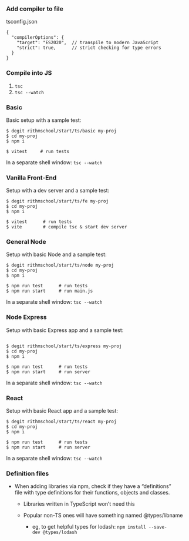 
### Add compiler to file
tsconfig.json
```
{
  "compilerOptions": {
    "target": "ES2020",  // transpile to modern JavaScript
    "strict": true,      // strict checking for type errors
  }
}
```

### Compile into JS 
1. `tsc`
2. `tsc --watch`


### Basic

Basic setup with a sample test:

```shell
$ degit rithmschool/start/ts/basic my-proj
$ cd my-proj
$ npm i

$ vitest     # run tests
```

In a separate shell window: `tsc --watch`

### Vanilla Front-End

Setup with a dev server and a sample test:

```shell
$ degit rithmschool/start/ts/fe my-proj
$ cd my-proj
$ npm i

$ vitest      # run tests
$ vite        # compile tsc & start dev server
```


### General Node

Setup with basic Node and a sample test:

```shell
$ degit rithmschool/start/ts/node my-proj
$ cd my-proj
$ npm i

$ npm run test      # run tests
$ npm run start     # run main.js

```

In a separate shell window: `tsc --watch`

### Node Express

Setup with basic Express app and a sample test:

```shell

$ degit rithmschool/start/ts/express my-proj
$ cd my-proj
$ npm i

$ npm run test      # run tests
$ npm run start     # run server
```

In a separate shell window: `tsc --watch`

### React

Setup with basic React app and a sample test:

```shell
$ degit rithmschool/start/ts/react my-proj
$ cd my-proj
$ npm i

$ npm run test      # run tests
$ npm run start     # run server
```

In a separate shell window: `tsc --watch`



### Definition files

- When adding libraries via npm, check if they have a “definitions” file with type definitions for their functions, objects and classes.
    
    - Libraries written in TypeScript won’t need this
        
    - Popular non-TS ones will have something named @types/libname
    
        - eg, to get helpful types for lodash: `npm install --save-dev @types/lodash`

